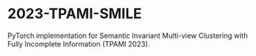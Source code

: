 # 2023-TPAMI-SMILE
PyTorch implementation for Semantic Invariant Multi-view Clustering with Fully Incomplete Information (TPAMI 2023).
